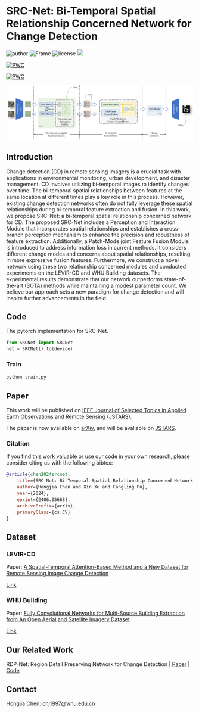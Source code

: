 # SRC-Net: Bi-Temporal Spatial Relationship Concerned Network for Change Detection

![author](https://img.shields.io/badge/Author-Chnja-blue.svg)
![Frame](https://img.shields.io/badge/Frame-pytorch-important.svg)
![license](https://img.shields.io/badge/License-GPLv3-brightgreen.svg)
![](https://img.shields.io/github/stars/chnja/srcnet?color=green&style=social)

[![PWC](https://img.shields.io/endpoint.svg?url=https://paperswithcode.com/badge/src-net-bi-temporal-spatial-relationship/building-change-detection-for-remote-sensing)](https://paperswithcode.com/sota/building-change-detection-for-remote-sensing?p=src-net-bi-temporal-spatial-relationship)

[![PWC](https://img.shields.io/endpoint.svg?url=https://paperswithcode.com/badge/src-net-bi-temporal-spatial-relationship/building-change-detection-for-remote-sensing-1)](https://paperswithcode.com/sota/building-change-detection-for-remote-sensing-1?p=src-net-bi-temporal-spatial-relationship)

![SRC-Net](img/SRCNet.png)

## Introduction

Change detection (CD) in remote sensing imagery is a crucial task with applications in environmental monitoring, urban development, and disaster management. CD involves utilizing bi-temporal images to identify changes over time. The bi-temporal spatial relationships between features at the same location at different times play a key role in this process. However, existing change detection networks often do not fully leverage these spatial relationships during bi-temporal feature extraction and fusion. In this work, we propose SRC-Net: a bi-temporal spatial relationship concerned network for CD. The proposed SRC-Net includes a Perception and Interaction Module that incorporates spatial relationships and establishes a cross-branch perception mechanism to enhance the precision and robustness of feature extraction. Additionally, a Patch-Mode joint Feature Fusion Module is introduced to address information loss in current methods. It considers different change modes and concerns about spatial relationships, resulting in more expressive fusion features. Furthermore, we construct a novel network using these two relationship concerned modules and conducted experiments on the LEVIR-CD and WHU Building datasets. The experimental results demonstrate that our network outperforms state-of-the-art (SOTA) methods while maintaining a modest parameter count. We believe our approach sets a new paradigm for change detection and will inspire further advancements in the field.

## Code

The pytorch implementation for SRC-Net.

```python
from SRCNet import SRCNet
net = SRCNet().to(device)
```

### Train

```python
python train.py
```

<!-- ### Well-trained model

```python
# For CDD dataset
net.load_state_dict(torch.load("RDPNet_CDD.pth"))
``` -->


## Paper

This work will be published on [IEEE Journal of Selected Topics in Applied Earth Observations and Remote Sensing (JSTARS)](https://ieeexplore.ieee.org/xpl/RecentIssue.jsp?punumber=4609443).

The paper is now available on [arXiv](https://arxiv.org/abs/2406.05668), and will be avaliable on [JSTARS]().

### Citation

If you find this work valuable or use our code in your own research, please consider citing us with the following bibtex:

```bibtex
@article{chen2024srcnet,
    title={SRC-Net: Bi-Temporal Spatial Relationship Concerned Network for Change Detection}, 
    author={Hongjia Chen and Xin Xu and Fangling Pu},
    year={2024},
    eprint={2406.05668},
    archivePrefix={arXiv},
    primaryClass={cs.CV}
}
```

## Dataset

### LEVIR-CD

Paper: [A Spatial-Temporal Attention-Based Method and a New Dataset for Remote Sensing Image Change Detection](https://www.mdpi.com/2072-4292/12/10/1662)

[Link](https://justchenhao.github.io/LEVIR/)

### WHU Building

Paper: [Fully Convolutional Networks for Multi-Source Building Extraction from An Open Aerial and Satellite Imagery Dataset](https://ieeexplore.ieee.org/abstract/document/8444434)

[Link](https://study.rsgis.whu.edu.cn/pages/download/building_dataset.html)


## Our Related Work

RDP-Net: Region Detail Preserving Network for Change Detection | [Paper](https://ieeexplore.ieee.org/document/9970750) | [Code](https://github.com/Chnja/RDPNet)

## Contact

Hongjia Chen: chj1997@whu.edu.cn